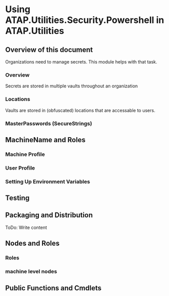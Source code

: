 # Using ATAP.Utilities.Security.Powershell in ATAP.Utilities

## Overview of this document

Organizations need to manage secrets. This module helps with that task.

### Overview
Secrets are stored in multiple vaults throughout an organization

### Locations

Vaults are stored in (obfuscated) locations that are accessable to users.

### MasterPasswords (SecureStrings)



## MachineName and Roles


### Machine Profile


### User Profile


### Setting Up Environment Variables

## Testing


## Packaging and Distribution

ToDo: Write content

## Nodes and Roles

### Roles


### machine level nodes

## Public Functions and Cmdlets


